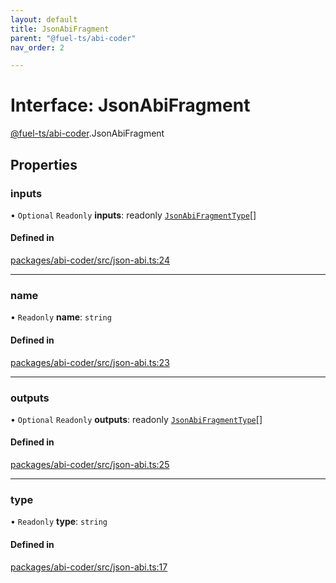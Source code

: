 ```yaml
---
layout: default
title: JsonAbiFragment
parent: "@fuel-ts/abi-coder"
nav_order: 2

---
```


# Interface: JsonAbiFragment

[@fuel-ts/abi-coder](../index.md).JsonAbiFragment

## Properties

### inputs

• `Optional` `Readonly` **inputs**: readonly [`JsonAbiFragmentType`](JsonAbiFragmentType.md)[]

#### Defined in

[packages/abi-coder/src/json-abi.ts:24](https://github.com/FuelLabs/fuels-ts/blob/master/packages/abi-coder/src/json-abi.ts#L24)

___

### name

• `Readonly` **name**: `string`

#### Defined in

[packages/abi-coder/src/json-abi.ts:23](https://github.com/FuelLabs/fuels-ts/blob/master/packages/abi-coder/src/json-abi.ts#L23)

___

### outputs

• `Optional` `Readonly` **outputs**: readonly [`JsonAbiFragmentType`](JsonAbiFragmentType.md)[]

#### Defined in

[packages/abi-coder/src/json-abi.ts:25](https://github.com/FuelLabs/fuels-ts/blob/master/packages/abi-coder/src/json-abi.ts#L25)

___

### type

• `Readonly` **type**: `string`

#### Defined in

[packages/abi-coder/src/json-abi.ts:17](https://github.com/FuelLabs/fuels-ts/blob/master/packages/abi-coder/src/json-abi.ts#L17)
